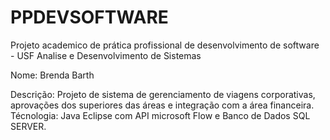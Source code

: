 # PPDEVSOFTWARE
Projeto academico de prática profissional de desenvolvimento de software - USF Analise e Desenvolvimento de Sistemas

Nome: Brenda Barth

Descrição: Projeto de sistema de gerenciamento de viagens corporativas, aprovações dos superiores das áreas e integração com a área financeira. 
Técnologia: Java Eclipse com API microsoft Flow e Banco de Dados SQL SERVER.
